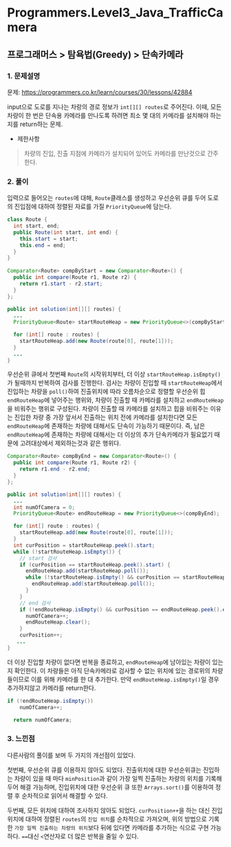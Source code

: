 # Programmers.Level3_Java_TrafficCamera

## 프로그래머스 > 탐욕법(Greedy) > 단속카메라

### 1. 문제설명

문제: https://programmers.co.kr/learn/courses/30/lessons/42884

input으로 도로를 지나는 차랑의 경로 정보가 `int[][] routes`로 주어진다. 이때, 모든 차량이 한 번은 단속용 카메라를 만나도록 하려면 최소 몇 대의 카메라를 설치해야 하는지를 return하는 문제.

* 제한사항
> 차량의 진입, 진출 지점에 카메라가 설치되어 있어도 카메라를 만난것으로 간주한다.

### 2. 풀이

입력으로 들어오는 `routes`에 대해, `Route`클래스를 생성하고 우선순위 큐를 두어 도로의 진입점에 대하여 정렬된 자료를 가질 `PriorityQueue`에 담는다.
```java
class Route {
  int start, end;
  public Route(int start, int end) {
    this.start = start;
    this.end = end;
  }
}
  
Comparator<Route> compByStart = new Comparator<Route>() {
  public int compare(Route r1, Route r2) {
    return r1.start - r2.start;
  }
};
 
public int solution(int[][] routes) {
  ...
  PriorityQueue<Route> startRouteHeap = new PriorityQueue<>(compByStart);

  for (int[] route : routes) {
    startRouteHeap.add(new Route(route[0], route[1]));
  }
  ... 
}
```

우선순위 큐에서 첫번째 `Route`의 시작위치부터, 더 이상 `startRouteHeap.isEmpty()`가 될때까지 반복하여 검사를 진행한다. 검사는 차량이 진입할 때 `startRouteHeap`에서 진입하는 차량을 `poll()`하여 진출위치에 따라 오름차순으로 정렬할 우선순위 힙 `endRouteHeap`에 넣어주는 행위와, 차량이 진출할 때 카메라를 설치하고 `endRouteHeap`을 비워주는 행위로 구성된다. 차량이 진출할 때 카메라를 설치하고 힙을 비워주는 이유는 진입한 차량 중 가장 앞서서 진출하는 위치 전에 카메라를 설치한다면 모든 `endRouteHeap`에 존재하는 차량에 대해서도 단속이 가능하기 때문이다. 즉, 남은 `endRouteHeap`에 존재하는 차량에 대해서는 더 이상의 추가 단속카메라가 필요없기 때문에 고려대상에서 제외하는것과 같은 행위다.


```java
Comparator<Route> compByEnd = new Comparator<Route>() {
  public int compare(Route r1, Route r2) {
    return r1.end - r2.end;
  }
};

public int solution(int[][] routes) {
  ...
  int numOfCamera = 0;
  PriorityQueue<Route> endRouteHeap = new PriorityQueue<>(compByEnd);

  for (int[] route : routes) {
    startRouteHeap.add(new Route(route[0], route[1]));
  }
  int curPosition = startRouteHeap.peek().start;
  while (!startRouteHeap.isEmpty()) {
    // start 검사
    if (curPosition == startRouteHeap.peek().start) {
      endRouteHeap.add(startRouteHeap.poll());
      while (!startRouteHeap.isEmpty() && curPosition == startRouteHeap.peek().start) {
        endRouteHeap.add(startRouteHeap.poll());
      }
    }
    // end 검사
    if (!endRouteHeap.isEmpty() && curPosition == endRouteHeap.peek().end) {
      numOfCamera++;
      endRouteHeap.clear();
    }
    curPosition++;
   ...
}
```

더 이상 진입할 차량이 없다면 반복을 종료하고, `endRouteHeap`에 남아있는 차량이 있는지 확인한다. 이 차량들은 아직 단속카메라로 검사할 수 없는 위치에 있는 경로위의 차량들이므로 이를 위해 카메라를 한 대 추가한다. 만약 `endRouteHeap.isEmpty()`일 경우 추가하지않고 카메라를 return한다.

```java
if (!endRouteHeap.isEmpty())
    numOfCamera++;

  return numOfCamera;
```

### 3. 느낀점

다른사람의 풀이를 보며 두 가지의 개선점이 있었다.

첫번째, 우선순위 큐를 이용하지 않아도 되었다. 진출위치에 대한 우선순위큐는 진입하는 차량이 있을 때 마다 `minPosition`과 같이 가장 일찍 진출하는 차량의 위치를 기록해두어 해결 가능하며, 진입위치에 대한 우선순위 큐 또한 `Arrays.sort()`를 이용하여 정렬 후 순차적으로 읽어서 해결할 수 있다.

두번째, 모든 위치에 대하여 조사하지 않아도 되었다. `curPosition++`을 하는 대신 진입위치에 대하여 정렬된 `routes`의 `진입 위치`를 순차적으로 가져오며, 위의 방법으로 기록한 `가장 일찍 진출하는 차량의 위치`보다 뒤에 있다면 카메라를 추가하는 식으로 구현 가능하다. `==`대신 `<`연산자로 더 많은 반복을 줄일 수 있다. 
